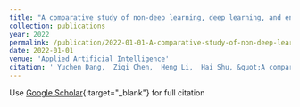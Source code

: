 ```yaml
---
title: "A comparative study of non-deep learning, deep learning, and ensemble learning methods for sunspot number prediction"
collection: publications
year: 2022
permalink: /publication/2022-01-01-A-comparative-study-of-non-deep-learning-deep-learning-and-ensemble-learning-methods-for-sunspot-number-prediction
date: 2022-01-01
venue: 'Applied Artificial Intelligence'
citation: ' Yuchen Dang,  Ziqi Chen,  Heng Li,  Hai Shu, &quot;A comparative study of non-deep learning, deep learning, and ensemble learning methods for sunspot number prediction.&quot; Applied Artificial Intelligence, 2022.'
---
```

Use [Google Scholar](https://scholar.google.com/scholar?q=A+comparative+study+of+non+deep+learning,+deep+learning,+and+ensemble+learning+methods+for+sunspot+number+prediction){:target="_blank"} for full citation
